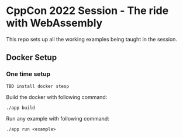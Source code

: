 # CppCon 2022 Session - The ride with WebAssembly

This repo sets up all the working examples being taught in the session.

## Docker Setup

### One time setup
```
TBD install docker stesp
```

Build the docker with following command:

```
./app build
```

Run any example with following command:
```
./app run <example>
```